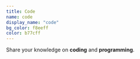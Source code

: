 ```yaml
---
title: Code
name: code
display_name: "code"
bg_color: f8eeff
color: b77cff
---
```


Share your knowledge on **coding** and **programming**.